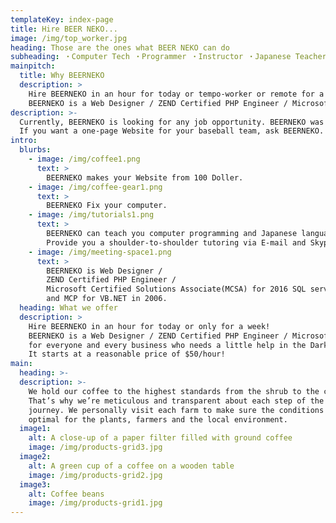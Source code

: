 ```yaml
---
templateKey: index-page
title: Hire BEER NEKO...
image: /img/top_worker.jpg
heading: Those are the ones what BEER NEKO can do
subheading: ・Computer Tech ・Programmer ・Instructor ・Japanese Teacher
mainpitch:
  title: Why BEERNEKO
  description: >
    Hire BEERNEKO in an hour for today or tempo-worker or remote for a week!
    BEERNEKO is a Web Designer / ZEND Certified PHP Engineer / Microsoft Certified Solutions Associate(MCSA) for everyone and every business who needs a little help in the Dark... Dark... IT field... It starts at a reasonable price of $50/hour! 
description: >-
  Currently, BEERNEKO is looking for any job opportunity. BEERNEKO was a former state IT worker, a Japanese School teacher and a freelance Word press web designer, and an e-Commerce coder and the site owner.
  If you want a one-page Website for your baseball team, ask BEERNEKO. BEERNEKO will make it starts from $100. If you are a business owner and need a temp IT person, please ask BEERNEKO who can right fit in!
intro:
  blurbs:
    - image: /img/coffee1.png
      text: >
        BEERNEKO makes your Website from 100 Doller.
    - image: /img/coffee-gear1.png
      text: >
        BEERNEKO Fix your computer.
    - image: /img/tutorials1.png
      text: >
        BEERNEKO can teach you computer programming and Japanese language. 
        Provide you a shoulder-to-shoulder tutoring via E-mail and Skype.
    - image: /img/meeting-space1.png
      text: >
        BEERNEKO is Web Designer / 
        ZEND Certified PHP Engineer / 
        Microsoft Certified Solutions Associate(MCSA) for 2016 SQL server Development, 
        and MCP for VB.NET in 2006.
  heading: What we offer
  description: >
    Hire BEERNEKO in an hour for today or only for a week!
    BEERNEKO is a Web Designer / ZEND Certified PHP Engineer / Microsoft Certified Solutions Associate(MCSA) 
    for everyone and every business who needs a little help in the Dark... Dark... IT field... 
    It starts at a reasonable price of $50/hour!
main:
  heading: >-
  description: >-
    We hold our coffee to the highest standards from the shrub to the cup.
    That’s why we’re meticulous and transparent about each step of the coffee’s
    journey. We personally visit each farm to make sure the conditions are
    optimal for the plants, farmers and the local environment.
  image1:
    alt: A close-up of a paper filter filled with ground coffee
    image: /img/products-grid3.jpg
  image2:
    alt: A green cup of a coffee on a wooden table
    image: /img/products-grid2.jpg
  image3:
    alt: Coffee beans
    image: /img/products-grid1.jpg
---
```

